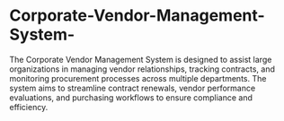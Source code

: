 # Corporate-Vendor-Management-System-
The Corporate Vendor Management System is designed to assist large organizations in managing vendor relationships, tracking contracts, and monitoring procurement processes across multiple departments. The system aims to streamline contract renewals, vendor performance evaluations, and purchasing workflows to ensure compliance and efficiency.
